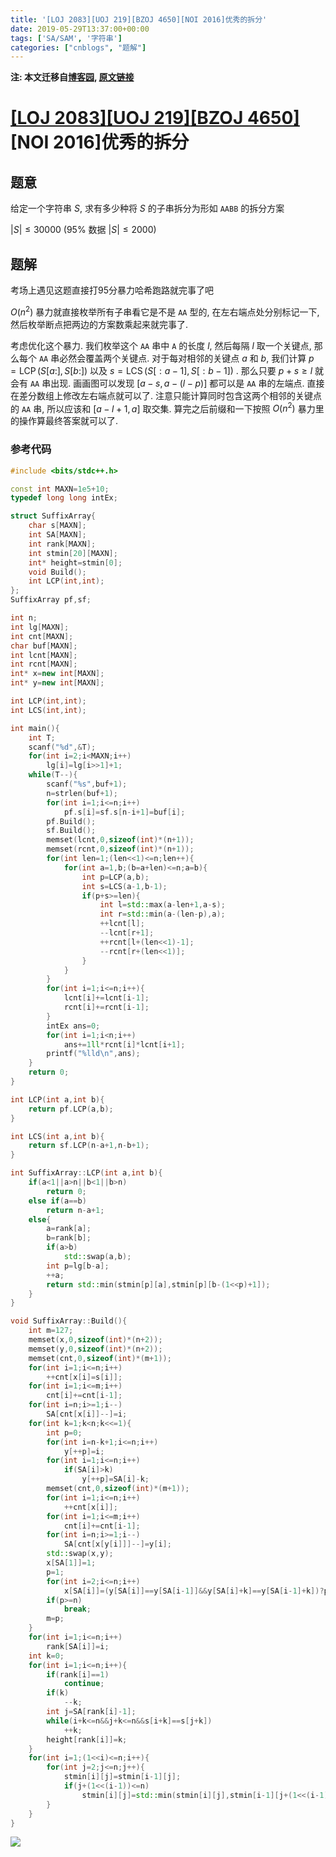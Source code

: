 ```yaml
---
title: '[LOJ 2083][UOJ 219][BZOJ 4650][NOI 2016]优秀的拆分'
date: 2019-05-29T13:37:00+00:00
tags: ['SA/SAM', '字符串']
categories: ["cnblogs", "题解"]
---
```

**注: 本文迁移自[博客园](https://rvalue.cnblogs.com), [原文链接](http://www.cnblogs.com/rvalue/archive/2019/05/29/10946441.html)**

# [[LOJ 2083]](https://loj.ac/problem/2083)[[UOJ 219]](http://uoj.ac/problem/219)[[BZOJ 4650]](https://www.lydsy.com/JudgeOnline/problem.php?id=4650)[NOI 2016]优秀的拆分

## 题意

给定一个字符串 $S$, 求有多少种将 $S$ 的子串拆分为形如 `AABB` 的拆分方案

$|S|\le 30000$ ($95\%$ 数据 $|S|\le 2000$)

## 题解

<span class="covered">考场上遇见这题直接打95分暴力哈希跑路就完事了吧</span>

$O(n^2)$ 暴力就直接枚举所有子串看它是不是 `AA` 型的, 在左右端点处分别标记一下, 然后枚举断点把两边的方案数乘起来就完事了.

考虑优化这个暴力. 我们枚举这个 `AA` 串中 `A` 的长度 $l$, 然后每隔 $l$ 取一个关键点, 那么每个 `AA` 串必然会覆盖两个关键点. 对于每对相邻的关键点 $a$ 和 $b$, 我们计算 $p=\operatorname{LCP}(S[a:],S[b:])$ 以及 $s=\operatorname{LCS}(S[:a-1],S[:b-1])$ . 那么只要 $p+s\ge l$ 就会有 `AA` 串出现. 画画图可以发现 $[a-s,a-(l-p)]$ 都可以是 `AA` 串的左端点. 直接在差分数组上修改左右端点就可以了. 注意只能计算同时包含这两个相邻的关键点的 `AA` 串, 所以应该和 $[a-l+1,a]$ 取交集. 算完之后前缀和一下按照 $O(n^2)$ 暴力里的操作算最终答案就可以了.

### 参考代码

```cpp
#include <bits/stdc++.h>

const int MAXN=1e5+10;
typedef long long intEx;

struct SuffixArray{
	char s[MAXN];
	int SA[MAXN];
	int rank[MAXN];
	int stmin[20][MAXN];
	int* height=stmin[0];
	void Build();
	int LCP(int,int);
};
SuffixArray pf,sf;

int n;
int lg[MAXN];
int cnt[MAXN];
char buf[MAXN];
int lcnt[MAXN];
int rcnt[MAXN];
int* x=new int[MAXN];
int* y=new int[MAXN];

int LCP(int,int);
int LCS(int,int);

int main(){
	int T;
	scanf("%d",&T);
	for(int i=2;i<MAXN;i++)
		lg[i]=lg[i>>1]+1;
	while(T--){
		scanf("%s",buf+1);
		n=strlen(buf+1);
		for(int i=1;i<=n;i++)
			pf.s[i]=sf.s[n-i+1]=buf[i];
		pf.Build();
		sf.Build();
		memset(lcnt,0,sizeof(int)*(n+1));
		memset(rcnt,0,sizeof(int)*(n+1));
		for(int len=1;(len<<1)<=n;len++){
			for(int a=1,b;(b=a+len)<=n;a=b){
				int p=LCP(a,b);
				int s=LCS(a-1,b-1);
				if(p+s>=len){
					int l=std::max(a-len+1,a-s);
					int r=std::min(a-(len-p),a);
					++lcnt[l];
					--lcnt[r+1];
					++rcnt[l+(len<<1)-1];
					--rcnt[r+(len<<1)];
				}
			}
		}
		for(int i=1;i<=n;i++){
			lcnt[i]+=lcnt[i-1];
			rcnt[i]+=rcnt[i-1];
		}
		intEx ans=0;
		for(int i=1;i<n;i++)
			ans+=1ll*rcnt[i]*lcnt[i+1];
		printf("%lld\n",ans);
	}
	return 0;
}

int LCP(int a,int b){
	return pf.LCP(a,b);
}

int LCS(int a,int b){
	return sf.LCP(n-a+1,n-b+1);
}

int SuffixArray::LCP(int a,int b){
	if(a<1||a>n||b<1||b>n)
		return 0;
	else if(a==b)
		return n-a+1;
	else{
		a=rank[a];
		b=rank[b];
		if(a>b)
			std::swap(a,b);
		int p=lg[b-a];
		++a;
		return std::min(stmin[p][a],stmin[p][b-(1<<p)+1]);
	}
}

void SuffixArray::Build(){
	int m=127;
	memset(x,0,sizeof(int)*(n+2));
	memset(y,0,sizeof(int)*(n+2));
	memset(cnt,0,sizeof(int)*(m+1));
	for(int i=1;i<=n;i++)
		++cnt[x[i]=s[i]];
	for(int i=1;i<=m;i++)
		cnt[i]+=cnt[i-1];
	for(int i=n;i>=1;i--)
		SA[cnt[x[i]]--]=i;
	for(int k=1;k<n;k<<=1){
		int p=0;
		for(int i=n-k+1;i<=n;i++)
			y[++p]=i;
		for(int i=1;i<=n;i++)
			if(SA[i]>k)
				y[++p]=SA[i]-k;
		memset(cnt,0,sizeof(int)*(m+1));
		for(int i=1;i<=n;i++)
			++cnt[x[i]];
		for(int i=1;i<=m;i++)
			cnt[i]+=cnt[i-1];
		for(int i=n;i>=1;i--)
			SA[cnt[x[y[i]]]--]=y[i];
		std::swap(x,y);
		x[SA[1]]=1;
		p=1;
		for(int i=2;i<=n;i++)
			x[SA[i]]=(y[SA[i]]==y[SA[i-1]]&&y[SA[i]+k]==y[SA[i-1]+k])?p:++p;
		if(p>=n)
			break;
		m=p;
	}
	for(int i=1;i<=n;i++)
		rank[SA[i]]=i;
	int k=0;
	for(int i=1;i<=n;i++){
		if(rank[i]==1)
			continue;
		if(k)
			--k;
		int j=SA[rank[i]-1];
		while(i+k<=n&&j+k<=n&&s[i+k]==s[j+k])
			++k;
		height[rank[i]]=k;
	}
	for(int i=1;(1<<i)<=n;i++){
		for(int j=2;j<=n;j++){
			stmin[i][j]=stmin[i-1][j];
			if(j+(1<<(i-1))<=n)
				stmin[i][j]=std::min(stmin[i][j],stmin[i-1][j+(1<<(i-1))]);
		}
	}
}

```

![](https://pic.rvalue.moe/2021/08/02/de089eee9a2a6.png)
